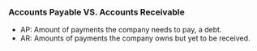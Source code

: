 ### Accounts Payable VS. Accounts Receivable
- AP: Amount of payments the company needs to pay, a debt. 
- AR: Amounts of payments the company owns but yet to be received. 
